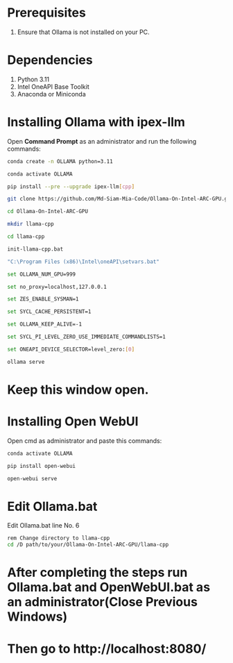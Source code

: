 # Prerequisites

1. Ensure that Ollama is not installed on your PC.

# Dependencies

1. Python 3.11
2. Intel OneAPI Base Toolkit
3. Anaconda or Miniconda

# Installing Ollama with ipex-llm

Open **Command Prompt** as an administrator and run the following commands:

```bash
conda create -n OLLAMA python=3.11

conda activate OLLAMA

pip install --pre --upgrade ipex-llm[cpp]

git clone https://github.com/Md-Siam-Mia-Code/Ollama-On-Intel-ARC-GPU.git

cd Ollama-On-Intel-ARC-GPU

mkdir llama-cpp

cd llama-cpp

init-llama-cpp.bat

"C:\Program Files (x86)\Intel\oneAPI\setvars.bat"

set OLLAMA_NUM_GPU=999

set no_proxy=localhost,127.0.0.1

set ZES_ENABLE_SYSMAN=1

set SYCL_CACHE_PERSISTENT=1

set OLLAMA_KEEP_ALIVE=-1

set SYCL_PI_LEVEL_ZERO_USE_IMMEDIATE_COMMANDLISTS=1

set ONEAPI_DEVICE_SELECTOR=level_zero:[0]

ollama serve

```
# Keep this window open.

 # Installing Open WebUI
 Open cmd as administrator and paste this commands:
```bash
conda activate OLLAMA

pip install open-webui

open-webui serve

```

# Edit Ollama.bat
Edit Ollama.bat line No. 6
```bash
rem Change directory to llama-cpp
cd /D path/to/your/Ollama-On-Intel-ARC-GPU/llama-cpp
```

 # After completing the steps run Ollama.bat and OpenWebUI.bat as an administrator(Close Previous Windows)
 # Then go to http://localhost:8080/
